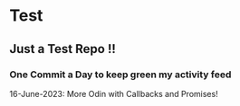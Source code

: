 # Test
## Just a Test Repo !!
### One Commit a Day to keep green my activity feed 

16-June-2023: More Odin with Callbacks and Promises!



